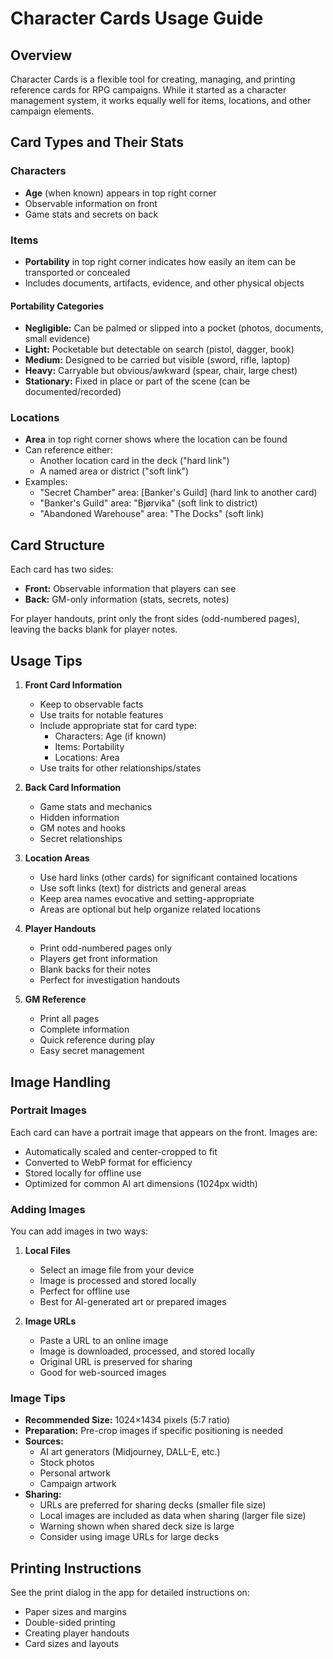 # Character Cards Usage Guide

## Overview
Character Cards is a flexible tool for creating, managing, and printing reference cards for RPG campaigns. While it started as a character management system, it works equally well for items, locations, and other campaign elements.

## Card Types and Their Stats

### Characters
- **Age** (when known) appears in top right corner
- Observable information on front
- Game stats and secrets on back

### Items
- **Portability** in top right corner indicates how easily an item can be transported or concealed
- Includes documents, artifacts, evidence, and other physical objects

#### Portability Categories
- **Negligible:** Can be palmed or slipped into a pocket (photos, documents, small evidence)
- **Light:** Pocketable but detectable on search (pistol, dagger, book)
- **Medium:** Designed to be carried but visible (sword, rifle, laptop)
- **Heavy:** Carryable but obvious/awkward (spear, chair, large chest)
- **Stationary:** Fixed in place or part of the scene (can be documented/recorded)

### Locations
- **Area** in top right corner shows where the location can be found
- Can reference either:
  - Another location card in the deck ("hard link")
  - A named area or district ("soft link")
- Examples:
  - "Secret Chamber" area: [Banker's Guild] (hard link to another card)
  - "Banker's Guild" area: "Bjørvika" (soft link to district)
  - "Abandoned Warehouse" area: "The Docks" (soft link)

## Card Structure
Each card has two sides:
- **Front:** Observable information that players can see
- **Back:** GM-only information (stats, secrets, notes)

For player handouts, print only the front sides (odd-numbered pages), leaving the backs blank for player notes.

## Usage Tips
1. **Front Card Information**
   - Keep to observable facts
   - Use traits for notable features
   - Include appropriate stat for card type:
     - Characters: Age (if known)
     - Items: Portability
     - Locations: Area
   - Use traits for other relationships/states

2. **Back Card Information**
   - Game stats and mechanics
   - Hidden information
   - GM notes and hooks
   - Secret relationships

3. **Location Areas**
   - Use hard links (other cards) for significant contained locations
   - Use soft links (text) for districts and general areas
   - Keep area names evocative and setting-appropriate
   - Areas are optional but help organize related locations

4. **Player Handouts**
   - Print odd-numbered pages only
   - Players get front information
   - Blank backs for their notes
   - Perfect for investigation handouts

5. **GM Reference**
   - Print all pages
   - Complete information
   - Quick reference during play
   - Easy secret management

## Image Handling

### Portrait Images
Each card can have a portrait image that appears on the front. Images are:
- Automatically scaled and center-cropped to fit
- Converted to WebP format for efficiency
- Stored locally for offline use
- Optimized for common AI art dimensions (1024px width)

### Adding Images
You can add images in two ways:
1. **Local Files**
   - Select an image file from your device
   - Image is processed and stored locally
   - Perfect for offline use
   - Best for AI-generated art or prepared images

2. **Image URLs**
   - Paste a URL to an online image
   - Image is downloaded, processed, and stored locally
   - Original URL is preserved for sharing
   - Good for web-sourced images

### Image Tips
- **Recommended Size:** 1024×1434 pixels (5:7 ratio)
- **Preparation:** Pre-crop images if specific positioning is needed
- **Sources:**
  - AI art generators (Midjourney, DALL-E, etc.)
  - Stock photos
  - Personal artwork
  - Campaign artwork
- **Sharing:**
  - URLs are preferred for sharing decks (smaller file size)
  - Local images are included as data when sharing (larger file size)
  - Warning shown when shared deck size is large
  - Consider using image URLs for large decks

## Printing Instructions
See the print dialog in the app for detailed instructions on:
- Paper sizes and margins
- Double-sided printing
- Creating player handouts
- Card sizes and layouts 